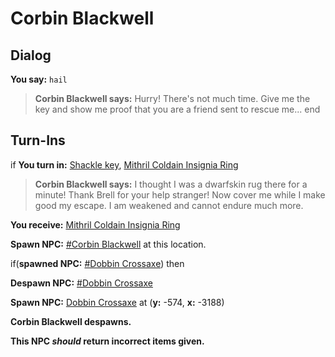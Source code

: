 # Corbin Blackwell
## Dialog

**You say:** `hail`



>**Corbin Blackwell says:** Hurry! There's not much time. Give me the key and show me proof that you are a friend sent to rescue me...
end

## Turn-Ins





if **You turn in:** [Shackle key](/item/1046), [Mithril Coldain Insignia Ring](/item/30162)


>**Corbin Blackwell says:** I thought I was a dwarfskin rug there for a minute! Thank Brell for your help stranger! Now cover me while I make good my escape. I am weakened and cannot endure much more.


 **You receive:**  [Mithril Coldain Insignia Ring](/item/30162) 


**Spawn NPC:**  [\#Corbin Blackwell](/npc/116034) at this location.


if(**spawned NPC:**  [\#Dobbin Crossaxe](/npc/116035)) then



**Despawn NPC:**  [\#Dobbin Crossaxe](/npc/116035)



**Spawn NPC:**  [Dobbin Crossaxe](/npc/116036) at (**y:** -574, **x:** -3188)



**Corbin Blackwell despawns.**

**This NPC *should* return incorrect items given.**
